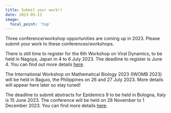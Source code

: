 ```yaml
---
title: Submit your work!!
date: 2023-05-23
image:
  focal_point: 'top'
---
```

Three conference/workshop opportunities are coming up in 2023. Please submit your work to these conferences/workshops.

<!--more-->

There is still time to register for the 6th Workshop on Viral Dynamics, to be held in Nagoya, Japan in 4 to 6 July 2023. The deadline to register is June 4. You can find out more details [here](https://iblab.bio.nagoya-u.ac.jp/special/2023/virus).

The International Workshop on Mathematical Biology 2023 (IWOMB 2023) will be held in Baguio, the Philippines on 26 and 27 July 2023. More details will appear here later so stay tuned!

The deadline to submit abstracts for Epidemics 9 to be held in Bologna, Italy is 15 June 2023. The conference will be held on 28 November to 1 December 2023. You can find more details [here](https://www.elsevier.com/events/conferences/international-conference-on-infectious-disease-dynamics).

